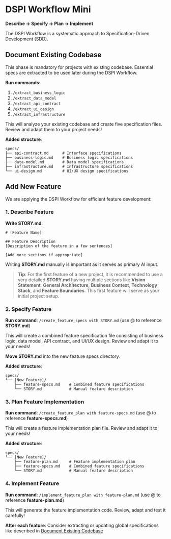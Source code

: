 # DSPI Workflow Mini

**Describe → Specify → Plan → Implement**

The DSPI Workflow is a systematic approach to Specification-Driven Development (SDD).

## Document Existing Codebase

This phase is mandatory for projects with existing codebase. Essential specs are extracted to be used later during the DSPI Workflow.

**Run commands**:
1. `/extract_business_logic`
2. `/extract_data_model`
3. `/extract_api_contract`
4. `/extract_ui_design`
5. `/extract_infrastructure`

This will analyze your existing codebase and create five specification files. Review and adapt them to your project needs!

**Added structure**:
```
specs/
├── api-contract.md      # Interface specifications
├── business-logic.md    # Business logic specifications
├── data-model.md        # Data model specifications
├── infrastructure.md    # Infrastructure specifications
└── ui-design.md         # UI/UX design specifications
```

## Add New Feature

We are applying the DSPI Workflow for efficient feature development:

### 1. Describe Feature

**Write STORY.md**:
```
# [Feature Name]

## Feature Description
[Description of the feature in a few sentences]

[Add more sections if appropriate]
```

Writing **STORY.md** manually is important as it serves as primary AI input.

> **Tip**: For the first feature of a new project, it is recommended to use a very detailed **STORY.md** having multiple sections like **Vision Statement**, **General Architecture**, **Business Context**, **Technology Stack**, and **Feature Boundaries**. This first feature will serve as your initial project setup.

### 2. Specify Feature

**Run command**: `/create_feature_specs with STORY.md` (use @ to reference **STORY.md**)

This will create a combined feature specification file consisting of business logic, data model, API contract, and UI/UX design. Review and adapt it to your needs!

**Move STORY.md** into the new feature specs directory.

**Added structure**:
```
specs/
└── [New Feature]/
    ├── feature-specs.md    # Combined feature specifications
    └── STORY.md            # Manual feature description
```

### 3. Plan Feature Implementation

**Run command**: `/create_feature_plan with feature-specs.md` (use @ to reference **feature-specs.md**)

This will create a feature implementation plan file. Review and adapt it to your needs!

**Added structure**:
```
specs/
└── [New Feature]/
    ├── feature-plan.md     # Feature implementation plan
    ├── feature-specs.md    # Combined feature specifications
    └── STORY.md            # Manual feature description
```

### 4. Implement Feature

**Run command**: `/implement_feature_plan with feature-plan.md` (use @ to reference **feature-plan.md**)

This will generate the feature implementation code. Review, adapt and test it carefully!

**After each feature**: Consider extracting or updating global specifications like described in [Document Existing Codebase](#document-existing-codebase)
